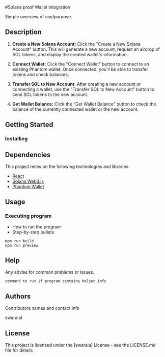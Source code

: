 #Solana proof Wallet integration

Simple overview of use/purpose.

## Description


1. **Create a New Solana Account:**
   Click the "Create a New Solana Account" button. This will generate a new account, request an airdrop of SOL tokens, and display the created wallet's information.

2. **Connect Wallet:**
   Click the "Connect Wallet" button to connect to an existing Phantom wallet. Once connected, you'll be able to transfer tokens and check balances.

3. **Transfer SOL to New Account:**
   After creating a new account or connecting a wallet, use the "Transfer SOL to New Account" button to send SOL tokens to the new account.

4. **Get Wallet Balance:**
   Click the "Get Wallet Balance" button to check the balance of the currently connected wallet or the new account.
## Getting Started

### Installing

## Dependencies

This project relies on the following technologies and libraries:

- [React](https://reactjs.org/)
- [Solana Web3.js](https://solana-labs.github.io/solana-web3.js/)
- [Phantom Wallet](https://www.phantom.app/)

## Usage

### Executing program

* How to run the program
* Step-by-step bullets
```
npm run build
npm run preview
```

## Help

Any advise for common problems or issues.
```
command to run if program contains helper info
```

## Authors

Contributors names and contact info

swaralal


## License

This project is licensed under the [swarala] License - see the LICENSE.md file for details
